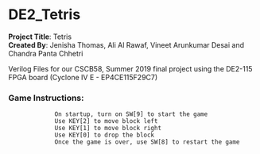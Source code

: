 # DE2_Tetris
**Project Title**: Tetris <br>
**Created By**: Jenisha Thomas, Ali Al Rawaf, Vineet Arunkumar Desai and Chandra Panta Chhetri <br>

Verilog Files for our CSCB58, Summer 2019 final project using the DE2-115 FPGA board (Cyclone IV E - EP4CE115F29C7)

### Game Instructions:
                 On startup, turn on SW[9] to start the game
                 Use KEY[2] to move block left
                 Use KEY[1] to move block right
                 Use KEY[0] to drop the block
                 Once the game is over, use SW[8] to restart the game
  	

